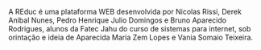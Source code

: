 A REduc é uma plataforma WEB desenvolvida por Nicolas Rissi, Derek Anibal Nunes, Pedro Henrique Julio Domingos e Bruno Aparecido Rodrigues, alunos da Fatec Jahu do curso de sistemas para internet, sob orintação e ideia de Aparecida Maria Zem Lopes e Vania Somaio Teixeira.